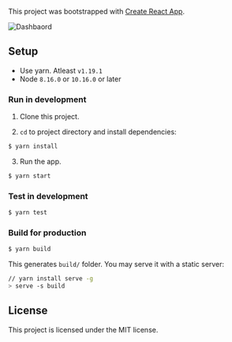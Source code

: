 This project was bootstrapped with [Create React App](https://github.com/facebookincubator/create-react-app).

![Dashbaord](https://raw.githubusercontent.com/jeescu/react-pure-app/master/src/assets/img/sc-demo.png)

## Setup

- Use yarn. Atleast `v1.19.1`
- Node `8.16.0` or `10.16.0` or later

### Run in development

1. Clone this project.

2. `cd` to project directory and install dependencies:

```bash
$ yarn install
```

3. Run the app.

```bash
$ yarn start
```

### Test in development

```bash
$ yarn test
```

### Build for production

```bash
$ yarn build
```

This generates `build/` folder.
You may serve it with a static server:

```bash
// yarn install serve -g
> serve -s build
```

## License

This project is licensed under the MIT license.